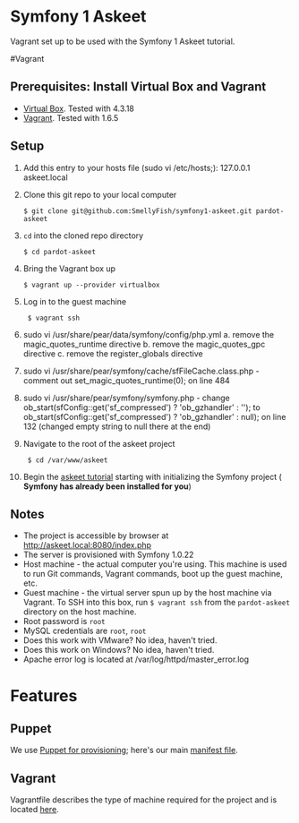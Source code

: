# Symfony 1 Askeet
Vagrant set up to be used with the Symfony 1 Askeet tutorial.

#Vagrant

## Prerequisites: Install Virtual Box and Vagrant

   - [Virtual Box](https://www.virtualbox.org/wiki/Downloads). Tested with 4.3.18
   - [Vagrant](https://www.vagrantup.com/downloads.html). Tested with 1.6.5

## Setup

1.	Add this entry to your hosts file (sudo vi /etc/hosts;): 127.0.0.1	askeet.local  

1.	Clone this git repo to your local computer

		$ git clone git@github.com:SmellyFish/symfony1-askeet.git pardot-askeet

2.	`cd` into the cloned repo directory

		$ cd pardot-askeet

3.	Bring the Vagrant box up

		$ vagrant up --provider virtualbox

4. Log in to the guest machine

		$ vagrant ssh
		
5.	sudo vi /usr/share/pear/data/symfony/config/php.yml
	a.	remove the magic_quotes_runtime directive
	b.	remove the magic_quotes_gpc directive
	c.	remove the register_globals directive
    
6.	sudo vi /usr/share/pear/symfony/cache/sfFileCache.class.php - comment out  set_magic_quotes_runtime(0); on line 484
    
7.	sudo vi /usr/share/pear/symfony/symfony.php - change  ob_start(sfConfig::get('sf_compressed') ? 'ob_gzhandler' : ''); to  ob_start(sfConfig::get('sf_compressed') ? 'ob_gzhandler' : null); on line 132 (changed empty string to null there at the end)
    
5. Navigate to the root of the askeet project

		$ cd /var/www/askeet
		
6. Begin the [askeet tutorial](http://symfony.com/legacy/doc/askeet/1_0/en/1) starting with initializing the Symfony project ( **Symfony has already been installed for you**)

## Notes
* The project is accessible by browser at http://askeet.local:8080/index.php
* The server is provisioned with Symfony 1.0.22
* Host machine - the actual computer you're using. This machine is used to run Git commands, Vagrant commands, boot up the guest machine, etc.
* Guest machine - the virtual server spun up by the host machine via Vagrant. To SSH into this box, run `$ vagrant ssh` from the `pardot-askeet` directory on the host machine.
* Root password is `root`
* MySQL credentials are `root`, `root`
* Does this work with VMware? No idea, haven't tried.
* Does this work on Windows? No idea, haven't tried.
* Apache error log is located at /var/log/httpd/master_error.log

# Features
## Puppet
We use [Puppet for provisioning](http://docs.vagrantup.com/v2/provisioning/puppet_apply.html); here's our main [manifest file](https://github.com/SmellyFish/symfony1-askeet/blob/master/puppet/manifests/site.pp).

## Vagrant
Vagrantfile describes the type of machine required for the project and is located [here](https://github.com/SmellyFish/symfony1-askeet/blob/master/Vagrantfile).
